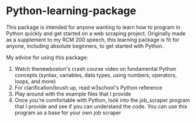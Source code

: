 # Python-learning-package
This package is intended for anyone wanting to learn how to program in Python quickly and get started on a web scraping project. Originally made as a 
supplement to my RCM 200 speech, this learning package is fit for anyone, including absolute beginners, to get started with Python.

My advice for using this package:
1. Watch thenewboston's crash course video on fundamental Python concepts (syntax, variables, data types, using numbers, operators, loops, and more)
2. For clarification/brush up, read w3school's Python reference
3. Play around with the example files that I provide
4. Once you're comfortable with Python, look into the job_scraper program that I provide and see if you can understand the code. You can use this program
   as a base for your own job scraper
